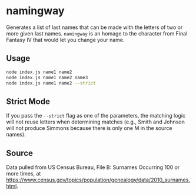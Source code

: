 # namingway
Generates a list of last names that can be made with the letters of two or more
given last names. `namingway` is an homage to the character from Final Fantasy IV
that would let you change your name.

## Usage

```bash
node index.js name1 name2
node index.js name1 name2 name3
node index.js name1 name2 --strict
```

## Strict Mode

If you pass the `--strict` flag as one of the parameters, the matching logic will
not reuse letters when determining matches (e.g., Smith and Johnson will not
produce Simmons because there is only one M in the source names).

## Source

Data pulled from US Census Bureau, File B: Surnames Occurring 100 or more times,
at https://www.census.gov/topics/population/genealogy/data/2010_surnames.html.
